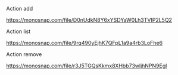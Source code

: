 Action add

https://monosnap.com/file/D0nUdkN8Y6xYSDYaW0Lh3TVIP2L5Q2

Action list

https://monosnap.com/file/9rq490yEjhK7QFpL1a9a4rb3LoFhe6

Action remove

https://monosnap.com/file/r3J5TGQsKkmx8XHbb73wljhNPN9Egl

